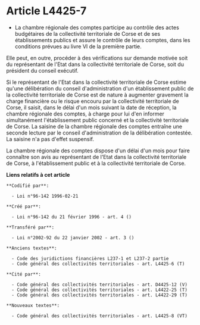 # Article L4425-7

- La chambre régionale des comptes participe au contrôle des actes budgétaires de la collectivité territoriale de Corse et de
ses établissements publics et assure le contrôle de leurs comptes, dans les conditions prévues au livre VI de la première
partie.

Elle peut, en outre, procéder à des vérifications sur demande motivée soit du représentant de l'Etat dans la collectivité
territoriale de Corse, soit du président du conseil exécutif.

Si le représentant de l'Etat dans la collectivité territoriale de Corse estime qu'une délibération du conseil
d'administration d'un établissement public de la collectivité territoriale de Corse est de nature à augmenter gravement la
charge financière ou le risque encouru par la collectivité territoriale de Corse, il saisit, dans le délai d'un mois suivant
la date de réception, la chambre régionale des comptes, à charge pour lui d'en informer simultanément l'établissement public
concerné et la collectivité territoriale de Corse. La saisine de la chambre régionale des comptes entraîne une seconde
lecture par le conseil d'administration de la délibération contestée. La saisine n'a pas d'effet suspensif.

La chambre régionale des comptes dispose d'un délai d'un mois pour faire connaître son avis au représentant de l'Etat dans la
collectivité territoriale de Corse, à l'établissement public et à la collectivité territoriale de Corse.

**Liens relatifs à cet article**

	**Codifié par**:

	  - Loi n°96-142 1996-02-21

	**Créé par**:

	  - Loi n°96-142 du 21 février 1996 - art. 4 ()

	**Transféré par**:

	  - Loi n°2002-92 du 22 janvier 2002 - art. 3 ()

	**Anciens textes**:

	  - Code des juridictions financières L237-1 et L237-2 partie
	  - Code général des collectivités territoriales - art. L4425-6 (T)

	**Cité par**:

	  - Code général des collectivités territoriales - art. D4425-12 (V)
	  - Code général des collectivités territoriales - art. L4422-25 (T)
	  - Code général des collectivités territoriales - art. L4422-29 (T)

	**Nouveaux textes**:

	  - Code général des collectivités territoriales - art. L4425-8 (VT)
